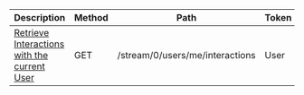 <table>
    <thead>
        <tr>
            <th width="410">Description</th>
            <th width="80">Method</th>
            <th width="320">Path</th>
            <th width="60">Token</th>
        </tr>
    </thead>
    <tbody>
        <tr>
            <td><a href="/docs/resources/interaction/">Retrieve Interactions with the current User</a></td>
            <td>GET</td>
            <td>/stream/0/users/me/interactions</td>
            <td>User</td>
        </tr>
    </tbody>
</table>